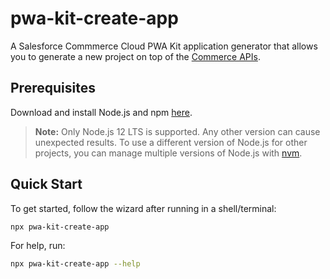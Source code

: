 # pwa-kit-create-app
A Salesforce Commmerce Cloud PWA Kit application generator that allows you to generate a new project on top of the [Commerce APIs](https://developer.commercecloud.com/s/commerce-api).

## Prerequisites
Download and install Node.js and npm [here](https://nodejs.org/en/download/).

> **Note:** Only Node.js 12 LTS is supported. Any other version can cause unexpected results. To use a different version of Node.js for other projects, you can manage multiple versions of Node.js with [nvm](https://github.com/nvm-sh/nvm).

## Quick Start

To get started, follow the wizard after running in a shell/terminal:

```bash
npx pwa-kit-create-app
```

For help, run:

```bash
npx pwa-kit-create-app --help
```
